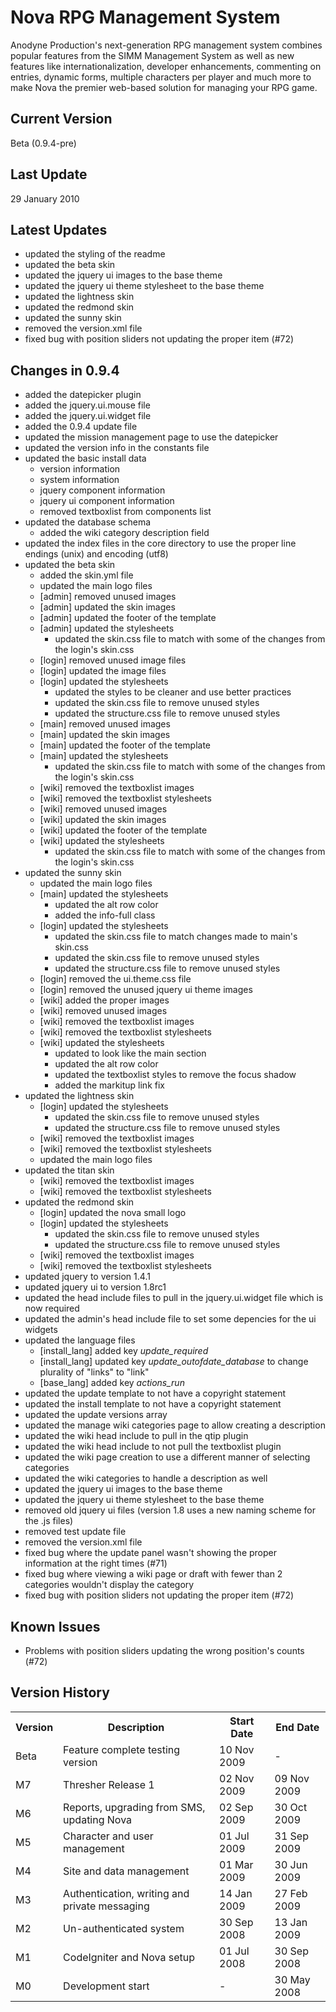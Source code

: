 Nova RPG Management System
==========================
Anodyne Production's next-generation RPG management system combines popular features from the SIMM Management System as well as new features like internationalization, developer enhancements, commenting on entries, dynamic forms, multiple characters per player and much more to make Nova the premier web-based solution for managing your RPG game.

Current Version
---------------
Beta (0.9.4-pre)

Last Update
-----------
29 January 2010

Latest Updates
--------------
* updated the styling of the readme
* updated the beta skin
* updated the jquery ui images to the base theme
* updated the jquery ui theme stylesheet to the base theme
* updated the lightness skin
* updated the redmond skin
* updated the sunny skin
* removed the version.xml file
* fixed bug with position sliders not updating the proper item (#72)

Changes in 0.9.4
----------------
* added the datepicker plugin
* added the jquery.ui.mouse file
* added the jquery.ui.widget file
* added the 0.9.4 update file
* updated the mission management page to use the datepicker
* updated the version info in the constants file
* updated the basic install data
    * version information
    * system information
    * jquery component information
    * jquery ui component information
    * removed textboxlist from components list
* updated the database schema
    * added the wiki category description field
* updated the index files in the core directory to use the proper line endings (unix) and encoding (utf8)
* updated the beta skin
    * added the skin.yml file
    * updated the main logo files
    * [admin] removed unused images
    * [admin] updated the skin images
    * [admin] updated the footer of the template
    * [admin] updated the stylesheets
        * updated the skin.css file to match with some of the changes from the login's skin.css
    * [login] removed unused image files
    * [login] updated the image files
    * [login] updated the stylesheets
        * updated the styles to be cleaner and use better practices
        * updated the skin.css file to remove unused styles
        * updated the structure.css file to remove unused styles
    * [main] removed unused images
    * [main] updated the skin images
    * [main] updated the footer of the template
    * [main] updated the stylesheets
        * updated the skin.css file to match with some of the changes from the login's skin.css
    * [wiki] removed the textboxlist images
    * [wiki] removed the textboxlist stylesheets
    * [wiki] removed unused images
    * [wiki] updated the skin images
    * [wiki] updated the footer of the template
    * [wiki] updated the stylesheets
        * updated the skin.css file to match with some of the changes from the login's skin.css
* updated the sunny skin
    * updated the main logo files
    * [main] updated the stylesheets
        * updated the alt row color
        * added the info-full class
    * [login] updated the stylesheets
        * updated the skin.css file to match changes made to main's skin.css
        * updated the skin.css file to remove unused styles
        * updated the structure.css file to remove unused styles
    * [login] removed the ui.theme.css file
    * [login] removed the unused jquery ui theme images
    * [wiki] added the proper images
    * [wiki] removed unused images
    * [wiki] removed the textboxlist images
    * [wiki] removed the textboxlist stylesheets
    * [wiki] updated the stylesheets
        * updated to look like the main section
        * updated the alt row color
        * updated the textboxlist styles to remove the focus shadow
        * added the markitup link fix
* updated the lightness skin
    * [login] updated the stylesheets
        * updated the skin.css file to remove unused styles
        * updated the structure.css file to remove unused styles
	* [wiki] removed the textboxlist images
    * [wiki] removed the textboxlist stylesheets
    * updated the main logo files
* updated the titan skin
	* [wiki] removed the textboxlist images
    * [wiki] removed the textboxlist stylesheets
* updated the redmond skin
    * [login] updated the nova small logo
    * [login] updated the stylesheets
        * updated the skin.css file to remove unused styles
        * updated the structure.css file to remove unused styles
	* [wiki] removed the textboxlist images
    * [wiki] removed the textboxlist stylesheets
* updated jquery to version 1.4.1
* updated jquery ui to version 1.8rc1
* updated the head include files to pull in the jquery.ui.widget file which is now required
* updated the admin's head include file to set some depencies for the ui widgets
* updated the language files
    * [install\_lang] added key _update\_required_
    * [install\_lang] updated key _update\_outofdate\_database_ to change plurality of "links" to "link"
    * [base\_lang] added key _actions\_run_
* updated the update template to not have a copyright statement
* updated the install template to not have a copyright statement
* updated the update versions array
* updated the manage wiki categories page to allow creating a description
* updated the wiki head include to pull in the qtip plugin
* updated the wiki head include to not pull the textboxlist plugin
* updated the wiki page creation to use a different manner of selecting categories
* updated the wiki categories to handle a description as well
* updated the jquery ui images to the base theme
* updated the jquery ui theme stylesheet to the base theme
* removed old jquery ui files (version 1.8 uses a new naming scheme for the .js files)
* removed test update file
* removed the version.xml file
* fixed bug where the update panel wasn't showing the proper information at the right times (#71)
* fixed bug where viewing a wiki page or draft with fewer than 2 categories wouldn't display the category
* fixed bug with position sliders not updating the proper item (#72)

Known Issues
------------
* Problems with position sliders updating the wrong position's counts (#72)

Version History
---------------
<table>
	<tr>
		<th>Version</th><th>Description</th><th>Start Date</th><th>End Date</th>
	</tr>
	<tr>
		<td>Beta</td><td>Feature complete testing version</td><td>10 Nov 2009</td><td>-</td>
	</tr>
	<tr>
		<td>M7</td><td>Thresher Release 1</td><td>02 Nov 2009</td><td>09 Nov 2009</td>
	</tr>
	<tr>
		<td>M6</td><td>Reports, upgrading from SMS, updating Nova</td><td>02 Sep 2009</td><td>30 Oct 2009</td>
	</tr>
	<tr>
		<td>M5</td><td>Character and user management</td><td>01 Jul 2009</td><td>31 Sep 2009</td>
	</tr>
	<tr>
		<td>M4</td><td>Site and data management</td><td>01 Mar 2009</td><td>30 Jun 2009</td>
	</tr>
	<tr>
		<td>M3</td><td>Authentication, writing and private messaging</td><td>14 Jan 2009</td><td>27 Feb 2009</td>
	</tr>
	<tr>
		<td>M2</td><td>Un-authenticated system</td><td>30 Sep 2008</td><td>13 Jan 2009</td>
	</tr>
	<tr>
		<td>M1</td><td>CodeIgniter and Nova setup</td><td>01 Jul 2008</td><td>30 Sep 2008</td>
	</tr>
	<tr>
		<td>M0</td><td>Development start</td><td>-</td><td>30 May 2008</td>
	</tr>
</table>